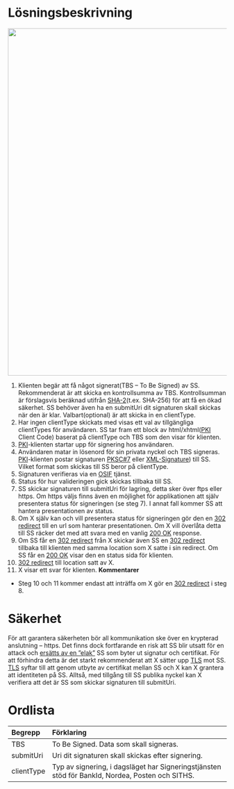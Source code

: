 # Lösningsbeskrivning #
<img src='http://oppna-program-signing-service.googlecode.com/svn/wiki/images/solution.png' width='800' />

  1. Klienten begär att få något signerat(TBS – To Be Signed) av SS. Rekommenderat är att skicka en kontrollsumma av TBS. Kontrollsumman är förslagsvis beräknad utifrån [SHA-2](http://en.wikipedia.org/wiki/SHA-2)(t.ex. SHA-256) för att få en ökad säkerhet. SS behöver även ha en submitUri dit signaturen skall skickas när den är klar. Valbart(optional) är att skicka in en clientType.
  1. Har ingen clientType skickats med visas ett val av tillgängliga clientTypes för användaren. SS tar fram ett block av html/xhtml([PKI](http://en.wikipedia.org/wiki/Public_key_infrastructure) Client Code) baserat på clientType och TBS som den visar för klienten.
  1. [PKI](http://en.wikipedia.org/wiki/Public_key_infrastructure)-klienten startar upp för signering hos användaren.
  1. Användaren matar in lösenord för sin privata nyckel och TBS signeras. [PKI](http://en.wikipedia.org/wiki/Public_key_infrastructure)-klienten postar signaturen [PKSC#7](http://en.wikipedia.org/wiki/Cryptographic_Message_Syntax) eller [XML-Signature](http://www.w3.org/TR/xmldsig-core/)) till SS. Vilket format som skickas till SS beror på clientType.
  1. Signaturen verifieras via en [OSIF](http://sveid.episerverhotell.net/SVEIDtemplates/SVEIDpage.aspx?id=124) tjänst.
  1. Status för hur valideringen gick skickas tillbaka till SS.
  1. SS skickar signaturen till submitUri för lagring, detta sker över ftps eller https. Om https väljs finns även en möjlighet för applikationen att själv presentera status för signeringen (se steg 7). I annat fall kommer SS att hantera presentationen av status.
  1. Om X själv kan och vill presentera status för signeringen gör den en [302 redirect](http://en.wikipedia.org/wiki/HTTP_302) till en url som hanterar presentationen. Om X vill överlåta detta till SS räcker det med att svara med en vanlig [200 OK](http://en.wikipedia.org/wiki/List_of_HTTP_status_codes) response.
  1. Om SS får en [302 redirect](http://en.wikipedia.org/wiki/HTTP_302) från X skickar även SS en [302 redirect](http://en.wikipedia.org/wiki/HTTP_302) tillbaka till klienten med samma location som X satte i sin redirect. Om SS får en [200 OK](http://en.wikipedia.org/wiki/List_of_HTTP_status_codes) visar den en status sida för klienten.
  1. [302 redirect](http://en.wikipedia.org/wiki/HTTP_302) till location satt av X.
  1. X visar ett svar för klienten.
**Kommentarer**
  * Steg 10 och 11 kommer endast att inträffa om X gör en [302 redirect](http://en.wikipedia.org/wiki/HTTP_302) i steg 8.

# Säkerhet #
För att garantera säkerheten bör all kommunikation ske över en krypterad anslutning – https. Det finns dock fortfarande en risk att SS blir utsatt för en attack och [ersätts av en ”elak”](http://en.wikipedia.org/wiki/Man-in-the-middle_attack) SS som byter ut signatur och certifikat. För att förhindra detta är det starkt rekommenderat att X sätter upp [TLS](http://en.wikipedia.org/wiki/Transport_Layer_Security) mot SS. [TLS](http://en.wikipedia.org/wiki/Transport_Layer_Security) syftar till att genom utbyte av certifikat mellan SS och X kan X grantera att identiteten på SS. Alltså, med tillgång till SS publika nyckel kan X verifiera att det är SS som skickar signaturen till submitUri.

# Ordlista #
| **Begrepp** | **Förklaring** |
|:------------|:---------------|
| TBS         | To Be Signed. Data som skall signeras. |
| submitUri   | Uri dit signaturen skall skickas efter signering. |
| clientType  | Typ av signering, i dagsläget har Signeringstjänsten stöd för BankId, Nordea, Posten och SITHS. |